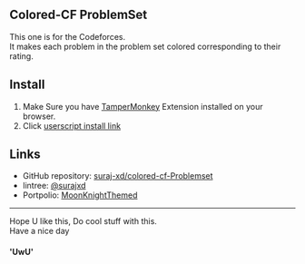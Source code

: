 ## Colored-CF ProblemSet

This one is for the Codeforces.  
It makes each problem in the problem set colored corresponding to their rating.

## Install
1. Make Sure you have [TamperMonkey](https://www.tampermonkey.net/) Extension installed on your browser.
2. Click [userscript install link](https://github.com/suraj-xd/colored-cf-Problemset/raw/master/main.user.js)

## Links

* GitHub repository: [suraj-xd/colored-cf-Problemset](https://github.com/suraj-xd/colored-cf-Problemset)
* lintree: [@surajxd](https://linktr.ee/surajxd)
* Portpolio: [MoonKnightThemed](https://surajxmoon.netlify.app/)

---

Hope U like this, Do cool stuff with this.
<br>
Have a nice day  <h4>'UwU'</h4>
